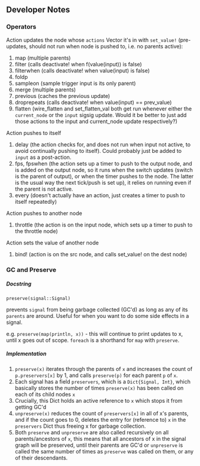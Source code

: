 ## Developer Notes

### Operators

Action updates the node whose `actions` Vector it's in with `set_value!` (pre-updates, should not run when node is pushed to, i.e. no parents active):
1. map (multiple parents)
1. filter (calls deactivate! when f(value(input)) is false)
1. filterwhen (calls deactivate! when value(input) is false)
1. foldp
1. sampleon (sample trigger input is its only parent)
1. merge (multiple parents)
1. previous (caches the previous update)
1. droprepeats (calls deactivate! when value(input) == prev_value)
1. flatten (wire_flatten and set_flatten_val both get run whenever either the `current_node` or the `input` sigsig update. Would it be better to just add those actions to the input and current_node update respectively?)

Action pushes to itself
1. delay (the action checks for, and does not run when input not active, to avoid continually pushing to itself). Could probably just be added to `input` as a post-action.
1. fps, fpswhen (the action sets up a timer to push to the output node, and is added on the output node, so it runs when the switch updates (switch is the parent of output), or when the timer pushes to the node. The latter is the usual way the next tick/push is set up), it relies on running even if the parent is not active.
1. every (doesn't actually have an action, just creates a timer to push to itself repeatedly)

Action pushes to another node
1. throttle (the action is on the input node, which sets up a timer to push to the throttle node)

Action sets the value of another node
1. bind! (action is on the src node, and calls set_value! on the dest node)

### GC and Preserve

##### Docstring

`preserve(signal::Signal)`

prevents `signal` from being garbage collected (GC'd) as long as any of its `parents` are around. Useful for when you want to do some side effects in a signal.

e.g. `preserve(map(println, x))` - this will continue to print updates to x, until x goes out of scope. `foreach` is a shorthand for `map` with `preserve`.

##### Implementation

1. `preserve(x)` iterates through the parents of `x` and increases the count of `p.preservers[x]` by 1, and calls `preserve(p)` for each parent `p` of `x`.
1. Each signal has a field `preservers`, which is a `Dict{Signal, Int}`, which basically stores the number of times `preserve(x)` has been called on each of its child nodes `x`
1. Crucially, this Dict holds an active reference to `x` which stops it from getting GC'd
1. `unpreserve(x)` reduces the count of `preservers[x]` in all of x's parents, and if the count goes to 0, deletes the entry for (reference to) `x` in the `preservers` Dict thus freeing x for garbage collection.
1. Both `preserve` and `unpreserve` are also called recursively on all parents/ancestors of `x`, this means that all ancestors of x in the signal graph will be preserved, until their parents are GC'd or `unpreserve` is called the same number of times as `preserve` was called on them, or any of their descendants.
